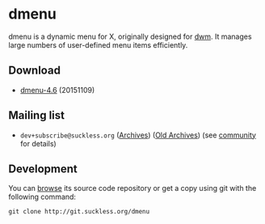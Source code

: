 dmenu
=====

dmenu is a dynamic menu for X, originally designed for
[dwm](http://dwm.suckless.org/). It manages large numbers of user-defined menu
items efficiently.


Download
--------

* [dmenu-4.6](http://dl.suckless.org/tools/dmenu-4.6.tar.gz) (20151109)


Mailing list
------------

* `dev+subscribe@suckless.org` ([Archives](http://lists.suckless.org/dev/)) 
([Old Archives](http://lists.suckless.org/dwm/)) (see [community](http://suckless.org/community/) for details)


Development
-----------
You can [browse](http://git.suckless.org/dmenu) its source code repository or get a copy using git with the following command:

	git clone http://git.suckless.org/dmenu
